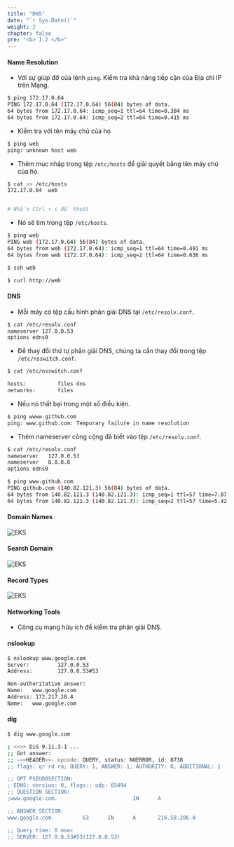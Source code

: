 ```yaml
---
title: "DNS"
date: "`r Sys.Date()`"
weight: 2
chapter: false
pre: "<b> 1.2 </b>"
---
```


#### Name Resolution

- Với sự giúp đỡ của lệnh `ping`. Kiểm tra khả năng tiếp cận của Địa chỉ IP trên Mạng.

```bash
$ ping 172.17.0.64
PING 172.17.0.64 (172.17.0.64) 56(84) bytes of data.
64 bytes from 172.17.0.64: icmp_seq=1 ttl=64 time=0.384 ms
64 bytes from 172.17.0.64: icmp_seq=2 ttl=64 time=0.415 ms

```

- Kiểm tra với tên máy chủ của họ

```bash
$ ping web
ping: unknown host web

```

- Thêm mục nhập trong tệp `/etc/hosts` để giải quyết bằng tên máy chủ của họ.

```bash
$ cat >> /etc/hosts
172.17.0.64  web


# Nhấn Ctrl + c để thoát
```

- Nó sẽ tìm trong tệp `/etc/hosts`.

```bash
$ ping web
PING web (172.17.0.64) 56(84) bytes of data.
64 bytes from web (172.17.0.64): icmp_seq=1 ttl=64 time=0.491 ms
64 bytes from web (172.17.0.64): icmp_seq=2 ttl=64 time=0.636 ms

$ ssh web

$ curl http://web
```

#### DNS

- Mỗi máy có tệp cấu hình phân giải DNS tại `/etc/resolv.conf`.

```bash
$ cat /etc/resolv.conf
nameserver 127.0.0.53
options edns0
```

- Để thay đổi thứ tự phân giải DNS, chúng ta cần thay đổi trong tệp `/etc/nsswitch.conf`.

```bash
$ cat /etc/nsswitch.conf

hosts:          files dns
networks:       files

```

- Nếu nó thất bại trong một số điều kiện.

```bash
$ ping wwww.github.com
ping: www.github.com: Temporary failure in name resolution

```

- Thêm nameserver công cộng đã biết vào tệp `/etc/resolv.conf`.

```bash
$ cat /etc/resolv.conf
nameserver   127.0.0.53
nameserver   8.8.8.8
options edns0
``` 
```bash
$ ping www.github.com
PING github.com (140.82.121.3) 56(84) bytes of data.
64 bytes from 140.82.121.3 (140.82.121.3): icmp_seq=1 ttl=57 time=7.07 ms
64 bytes from 140.82.121.3 (140.82.121.3): icmp_seq=2 ttl=57 time=5.42 ms

```

#### Domain Names

![EKS](/images/0004/0003.png?featherlight=false&width=90pc)


#### Search Domain

![EKS](/images/0004/0004.png?featherlight=false&width=90pc)


#### Record Types

![EKS](/images/0004/0005.png?featherlight=false&width=90pc)


#### Networking Tools

- Công cụ mạng hữu ích để kiểm tra phân giải DNS.

#### nslookup 

```bash
$ nslookup www.google.com
Server:         127.0.0.53
Address:        127.0.0.53#53

Non-authoritative answer:
Name:   www.google.com
Address: 172.217.18.4
Name:   www.google.com
```

#### dig

```bash
$ dig www.google.com

; <<>> DiG 9.11.3-1 ...
;; Got answer:
;; ->>HEADER<<- opcode: QUERY, status: NOERROR, id: 8738
;; flags: qr rd ra; QUERY: 1, ANSWER: 1, AUTHORITY: 0, ADDITIONAL: 1

;; OPT PSEUDOSECTION:
; EDNS: version: 0, flags:; udp: 65494
;; QUESTION SECTION:
;www.google.com.                        IN      A

;; ANSWER SECTION:
www.google.com.         63      IN      A       216.58.206.4

;; Query time: 6 msec
;; SERVER: 127.0.0.53#53(127.0.0.53)
```